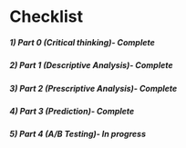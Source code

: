 # Checklist
##### 1) Part 0 (Critical thinking)- Complete
##### 2) Part 1 (Descriptive Analysis)- Complete
##### 3) Part 2 (Prescriptive Analysis)- Complete
##### 4) Part 3 (Prediction)- Complete
##### 5) Part 4 (A/B Testing)- In progress